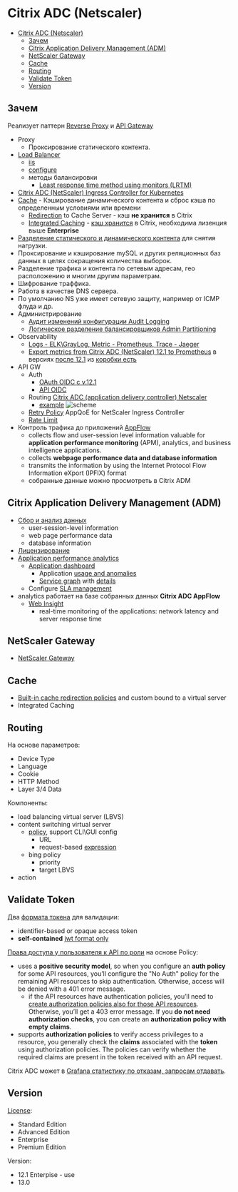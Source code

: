 # Citrix ADC (Netscaler)

- [Citrix ADC (Netscaler)](#citrix-adc-netscaler)
	- [Зачем](#зачем)
	- [Citrix Application Delivery Management (ADM)](#citrix-application-delivery-management-adm)
	- [NetScaler Gateway](#netscaler-gateway)
	- [Cache](#cache)
	- [Routing](#routing)
	- [Validate Token](#validate-token)
	- [Version](#version)

## Зачем

Реализует паттерн [Reverse Proxy](../../../arch/pattern/pattern.proxy.reverse.md) и [API Gateway](../../../api/api.gateway.md)

- Proxy
  - Проксирование статического контента.
- [Load Balancer](https://docs.netscaler.com/en-us/citrix-adc.html)
	- [iis](https://kb.paessler.com/en/topic/22633-how-to-monitor-active-sessions-users-for-iis-7-0)
	- [configure](http://pleasework.robbievance.net/howto-configure-citrix-netscaler-to-perform-website-aware-load-balancing/)
	- методы балансировки
      - [Least response time method using monitors (LRTM)](https://docs.netscaler.com/en-us/citrix-adc/current-release/load-balancing/load-balancing-customizing-algorithms/lrtm-method.html)
- [Citrix ADC (NetScaler) Ingress Controller for Kubernetes](https://github.com/citrix/citrix-k8s-ingress-controller)
- [Cache](../../../arch/pattern/pattern.cache.md) - Кэширование динамического контента и сброс кэша по определенным условиями или времени
	- [Redirection](https://docs.citrix.com/en-us/citrix-adc/current-release/citrix-adc-cache-redirection-gen-wrapper-10-con.html) to Cache Server - кэш __не хранится__ в Citrix
	- [Integrated Caching](https://docs.citrix.com/en-us/citrix-adc/12-1/optimization/integrated-caching.html) - [кэш хранится](https://jgspiers.com/netscaler-integrated-caching/) в Citrix, необходима лизенция выше __Enterprise__
- [Разделение статического и динамического контента](https://habr.com/ru/articles/239411/) для снятия нагрузки.
- Проксирование и кэширование mySQL и других реляционных баз данных в целях сокращения количества выборок.
- Разделение трафика и контента по сетевым адресам, гео расположению и многим другим параметрам.
- Шифрование траффика.
- Работа в качестве DNS сервера.
- По умолчанию NS уже имеет сетевую защиту, например от ICMP флуда и др.
- Администрирование
	- [Аудит изменений конфигурации Audit Logging](https://docs.netscaler.com/en-us/citrix-adc/12-1/system/audit-logging)
	- [Логическое разделение балансировщиков Admin Partitioning](https://docs.netscaler.com/en-us/citrix-adc/12-1/admin-partition)
- Observability
	- [Logs - ELK\GrayLog, Metric - Prometheus, Trace - Jaeger](https://www.netscaler.com/blog/observability/improve-the-observability-of-your-applications-with-netscaler/)
	- [Export metrics from Citrix ADC (NetScaler) 12.1 to Prometheus](https://github.com/netscaler/citrix-adc-metrics-exporter) в версиях [после 12.1](https://docs.netscaler.com/en-us/citrix-adc/current-release/observability/prometheus-integration.html) из [коробки есть](https://docs.netscaler.com/en-us/citrix-adc/current-release/observability.html)
- API GW
  - Auth
  	- [OAuth OIDC с v.12.1](https://docs.citrix.com/en-us/citrix-adc/current-release/aaa-tm/authentication-methods/oauth-authentication.html)
  	- [API OIDC](https://docs.citrix.com/en-us/citrix-adc/current-release/aaa-tm/authentication-methods/oauth-authentication/api-authentication-with-adc.html)
  - Routing [Citrix ADC (application delivery controller) Netscaler](https://docs.citrix.com/en-us/citrix-adc/current-release/content-switching.html)
  	- [example](https://www.cloudedskies.co.uk/single-post/2016/11/27/Citrix-NetScaler-111-Content-Switch)
  	![scheme](https://docs.citrix.com/en-us/citrix-adc/media/csw-lbconfiguration.png)
  - [Retry Policy](https://docs.netscaler.com/en-us/citrix-k8s-ingress-controller/crds/appqoe.html) AppQoE for NetScaler Ingress Controller
  - [Rate Limit](https://docs.netscaler.com/en-us/citrix-k8s-ingress-controller/crds/rate-limit.html)
- Контроль трафика до приложений [AppFlow](https://docs.netscaler.com/en-us/citrix-adc/12-1/ns-ag-appflow-intro-wrapper-con.html)
	- collects flow and user-session level information valuable for __application performance monitoring__ (APM), analytics, and business intelligence applications.
	- collects __webpage performance data and database information__
	- transmits the information by using the Internet Protocol Flow Information eXport (IPFIX) format
	- собранные данные можно просмотреть в Citrix ADM

## Citrix Application Delivery Management (ADM)

- [Сбор и анализ данных](https://docs.netscaler.com/en-us/citrix-application-delivery-management-software/12-1/overview.html)
	- user-session-level information
	- web page performance data
	- database information
- [Лицензирование](https://docs.netscaler.com/en-us/citrix-application-delivery-management-software/12-1/licensing.html)
- [Application performance analytics](https://docs.netscaler.com/en-us/citrix-application-delivery-management-software/12-1/application-analytics-and-management/application-performance-analytics.html)		
	- [Application dashboard](https://docs.netscaler.com/en-us/citrix-application-delivery-management-software/current-release/application-analytics-and-management/dashboard/application-management.html)
    	- Application [usage and anomalies](https://docs.netscaler.com/en-us/citrix-application-delivery-management-service/application-analytics-and-management/dashboard/app-usage-anomalies.html)
    	- [Service graph](https://docs.netscaler.com/en-us/citrix-application-delivery-management-service/application-analytics-and-management/service-graph/service-graph-global-application.html) with [details](https://docs.netscaler.com/en-us/citrix-application-delivery-management-service/application-analytics-and-management/service-graph/service-graph-begin-details.html)
	- Configure [SLA management](https://docs.netscaler.com/en-us/citrix-application-delivery-management-software/12-1/analytics/analytics-how-to-articles/how-to-configure-sla-management.html)
- analytics работает на базе собранных данных __Citrix ADC AppFlow__
	- [Web Insight](https://docs.netscaler.com/en-us/citrix-application-delivery-management-software/12-1/analytics/web-insight.html)
		- real-time monitoring of the applications: network latency and server response time

## NetScaler Gateway

- [NetScaler Gateway](https://docs.netscaler.com/en-us/citrix-gateway/current-release/about-citrix-gateway.html)

## Cache

- [Built-in cache redirection policies](https://docs.citrix.com/en-us/citrix-adc/12-1/citrix-adc-cache-redirection-gen-wrapper-10-con/cache-redirection-policies/builtin-cache-redirection-policies.html) and custom bound to a virtual server
- Integrated Caching

## Routing

На основе параметров:

- Device Type
- Language
- Cookie
- HTTP Method
- Layer 3/4 Data

Компоненты:

- load balancing virtual server (LBVS)
- content switching virtual server
	- [policy](https://docs.citrix.com/en-us/citrix-adc/current-release/citrix-adc-cache-redirection-gen-wrapper-10-con/selective-cache-redirect/configure-policies-content-switching.html), support CLI\GUI config
		- URL
		- request-based [expression](https://docs.citrix.com/en-us/citrix-adc/current-release/appexpert/policies-and-expressions/summary-examples-of-advanced-policy-expressions.html)
	- bing policy
		- priority
		- target LBVS
- action

## Validate Token

Два [формата токена](https://docs.citrix.com/en-us/citrix-adc/current-release/aaa-tm/authentication-methods/oauth-authentication/api-authentication-with-adc.html) для валидации:

- identifier-based or opaque access token
- __self-contained__ [jwt format only](https://docs.citrix.com/en-us/citrix-adc/current-release/aaa-tm/authentication-methods/oauth-authentication/api-authentication-with-adc.html#oauth-configuration-for-id-tokens)

[Права доступа у пользователя к API по роли](https://docs.citrix.com/en-us/citrix-adc/current-release/aaa-tm/authentication-methods/oauth-authentication.html) на основе Policy:

- uses a __positive security model__, so when you configure an __auth policy__ for some API resources, you’ll configure the "No Auth" policy for the remaining API resources to skip authentication. Otherwise, access will be denied with a 401 error message.
	- if the API resources have authentication policies, you’ll need to [create authorization policies also for those API resources](https://docs.netscaler.com/en-us/citrix-adc/current-release/aaa-tm/authorization.html). Otherwise, you’ll get a 403 error message. If you __do not need authorization checks__, you can create an __authorization policy with empty claims__.
- supports __authorization policies__ to verify access privileges to a resource, you generally check the __claims__ associated with the __token__ using authorization policies. The policies can verify whether the required claims are present in the token received with an API request.

Citrix ADC может в [Grafana статистику по отказам, запросам отдавать](https://dzone.com/articles/oauth2-tips-token-validation).

## Version

[License](https://www.citrix.com/products/citrix-adc/citrix-adc-data-sheet.html):

- Standard Edition
- Advanced Edition
- Enterprise
- Premium Edition

Version:

- 12.1 Enterpise - use
- 13.0
